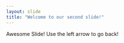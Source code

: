 ```yaml
---
layout: slide
title: "Welcome to our second slide!"
---
```

Awesome Slide!
Use the left arrow to go back!
